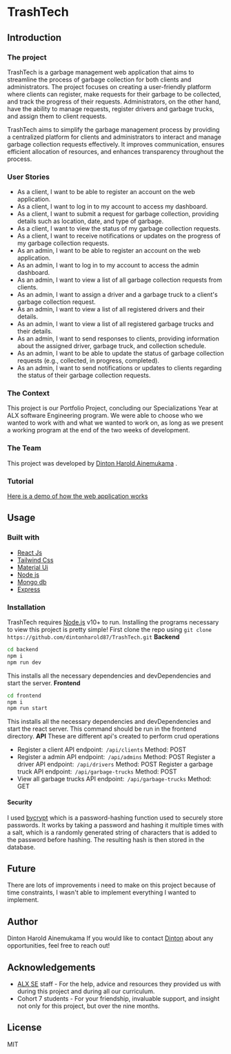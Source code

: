 # TrashTech
## Introduction
### The project
TrashTech is a garbage management web application that aims to streamline the process of garbage collection for both clients and administrators. The project focuses on creating a user-friendly platform where clients can register, make requests for their garbage to be collected, and track the progress of their requests. Administrators, on the other hand, have the ability to manage requests, register drivers and garbage trucks, and assign them to client requests.

TrashTech aims to simplify the garbage management process by providing a centralized platform for clients and administrators to interact and manage garbage collection requests effectively. It improves communication, ensures efficient allocation of resources, and enhances transparency throughout the process.
### User Stories
- As a client, I want to be able to register an account on the web application.
- As a client, I want to log in to my account to access my dashboard.
- As a client, I want to submit a request for garbage collection, providing details such as location, date, and type of garbage.
- As a client, I want to view the status of my garbage collection requests.
- As a client, I want to receive notifications or updates on the progress of my garbage collection requests.
- As an admin, I want to be able to register an account on the web application.
- As an admin, I want to log in to my account to access the admin dashboard.
- As an admin, I want to view a list of all garbage collection requests from clients.
- As an admin, I want to assign a driver and a garbage truck to a client's garbage collection request.
- As an admin, I want to view a list of all registered drivers and their details.
- As an admin, I want to view a list of all registered garbage trucks and their details.
- As an admin, I want to send responses to clients, providing information about the assigned driver, garbage truck, and collection schedule.
- As an admin, I want to be able to update the status of garbage collection requests (e.g., collected, in progress, completed).
- As an admin, I want to send notifications or updates to clients regarding the status of their garbage collection requests.

### The Context
This project is our Portfolio Project, concluding our Specializations Year at ALX software Engineering program. We were able to choose who we wanted to work with and what we wanted to work on, as long as we present a working program at the end of the two weeks of development.
### The Team
This project was developed by [Dinton Harold Ainemukama](https://www.linkedin.com/in/dinton-harold-ainemukama-518394157/) .
### Tutorial
[Here is a demo of how the web application works]()
## Usage
### Built with
- [React Js](https://reactjs.org/) 
- [Tailwind Css](https://tailwindcss.com/)
- [Material Ui]( https://material-ui.com/)
- [Node js](https://nodejs.org/)
- [Mongo db](https://www.mongodb.com/)
- [Express](https://expressjs.com/)
### Installation
TrashTech requires [Node.js](https://nodejs.org/) v10+ to run.
Installing the programs necessary to view this project is pretty simple!
First clone the repo using
```git clone https://github.com/dintonharold87/TrashTech.git```
**Backend**
```sh
cd backend
npm i
npm run dev
```
This installs all the necessary  dependencies and devDependencies and start the  server.
**Frontend**
```sh
cd frontend
npm i
npm run start
```
This installs all the necessary  dependencies and devDependencies and start the react server. This command should be run in the frontend directory.
**API**
These are different api's created to perform crud operations
- Register a client
API endpoint:``` /api/clients```
Method: POST
- Register a admin
API endpoint:``` /api/admins```
Method: POST
Register a driver
API endpoint:``` /api/drivers```
Method: POST
Register a garbage truck
API endpoint:``` /api/garbage-trucks```
Method: POST
- View all garbage trucks
API endpoint:``` /api/garbage-trucks```
Method: GET

#### Security
I used [bycrypt](https://github.com/kelektiv/node.bcrypt.js) which is a password-hashing function used to securely store passwords. It works by taking a password and hashing it multiple times with a salt, which is a randomly generated string of characters that is added to the password before hashing. The resulting hash is then stored in the database.
## Future
There are lots of improvements i need to make on this project because of time constraints, I wasn't able to implement everything I wanted to implement. 
## Author
Dinton Harold Ainemukama
If you would like to contact [Dinton](https://www.linkedin.com/in/dinton-harold-ainemukama-518394157/) about any opportunities, feel free to reach out!
## Acknowledgements
- [ALX SE](https://www.alxafrica.com/software-engineering/) staff - For the help, advice and resources they provided us with during this project and during all our curriculum.
- Cohort 7 students - For your friendship, invaluable support, and insight not only for this project, but over the nine months.
## License

MIT

